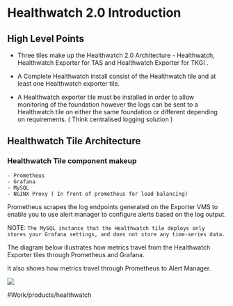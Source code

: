 # Healthwatch 2.0 Introduction 

## High Level Points 
- Three tiles make up the Healthwatch 2.0 Architecture - Healthwatch, Healthwatch Exporter  for TAS and Healthwatch Exporter for TKGI .

- A Complete Healthwatch install consist of the Healthwatch tile and at least one Healthwatch exporter tile. 

- A Healthwatch exporter tile must be installed in order to allow monitoring of the foundation however the logs can be sent to a Healthwatch tile on either the same foundation or different depending on requirements. ( Think centralised logging solution ) 

## Healthwatch Tile Architecture
### Healthwatch Tile component makeup 
	- Prometheus
	- Grafana
	- MySQL
	- NGINX Proxy ( In front of prometheus for load balancing) 


Prometheus  scrapes the log endpoints generated on the Exporter VMS to enable you to use alert manager to configure alerts based on the log output. 

NOTE: 
`The MySQL instance that the Healthwatch tile deploys only stores your Grafana settings, and does not store any time-series data.`


The diagram below illustrates how metrics travel from the Healthwatch Exporter tiles through Prometheus and Grafana. 

It also shows how metrics travel through Prometheus to Alert Manager.

![](Healthwatch%202.0%20Introduction/82E5C817-35FA-4320-BCC2-AD586E31FEA2.png)


#Work/products/healthwatch
